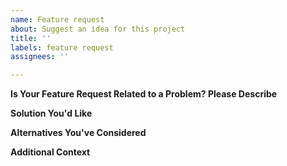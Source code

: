 ```yaml
---
name: Feature request
about: Suggest an idea for this project
title: ''
labels: feature request
assignees: ''

---
```


<!-- If you have a general question, use the discussions at https://github.com/Alex313031/beaker-ng/discussions instead. -->

<!-- NOTE -- Please don't open issues which might indicate that laws (such as copyright) might be broken in your use of our software. While you may be operating within your legal rights with the content, it's hard for us to know at a glance, and so for simplicity it's best to steer clear of legal issues such as copyrighted material. -->

**Is Your Feature Request Related to a Problem? Please Describe**
<!-- A clear and concise description of what the problem is. Ex. I'm always frustrated when [...] -->

**Solution You'd Like**
<!-- A clear and concise description of what you want to happen. -->

**Alternatives You've Considered**
<!-- A clear and concise description of any alternative solutions or features you've considered. -->

**Additional Context**
<!-- Add any other context or screenshots about the feature request here. -->

